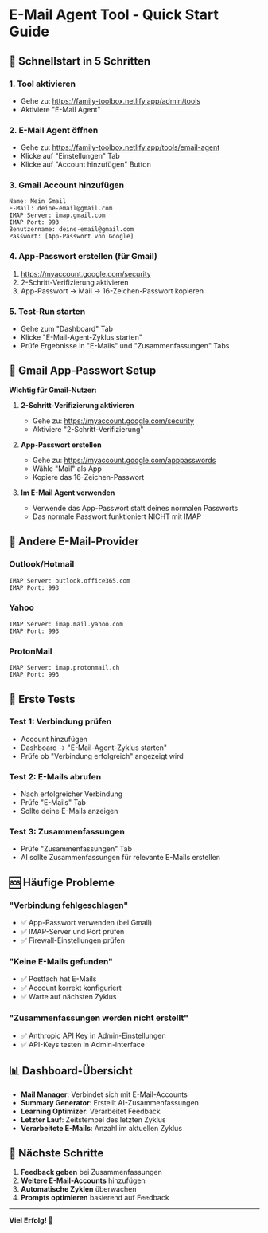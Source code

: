 # E-Mail Agent Tool - Quick Start Guide

## 🚀 Schnellstart in 5 Schritten

### 1. Tool aktivieren
- Gehe zu: https://family-toolbox.netlify.app/admin/tools
- Aktiviere "E-Mail Agent"

### 2. E-Mail Agent öffnen
- Gehe zu: https://family-toolbox.netlify.app/tools/email-agent
- Klicke auf "Einstellungen" Tab
- Klicke auf "Account hinzufügen" Button

### 3. Gmail Account hinzufügen
```
Name: Mein Gmail
E-Mail: deine-email@gmail.com
IMAP Server: imap.gmail.com
IMAP Port: 993
Benutzername: deine-email@gmail.com
Passwort: [App-Passwort von Google]
```

### 4. App-Passwort erstellen (für Gmail)
1. https://myaccount.google.com/security
2. 2-Schritt-Verifizierung aktivieren
3. App-Passwort → Mail → 16-Zeichen-Passwort kopieren

### 5. Test-Run starten
- Gehe zum "Dashboard" Tab
- Klicke "E-Mail-Agent-Zyklus starten"
- Prüfe Ergebnisse in "E-Mails" und "Zusammenfassungen" Tabs

## 📧 Gmail App-Passwort Setup

**Wichtig für Gmail-Nutzer:**

1. **2-Schritt-Verifizierung aktivieren**
   - Gehe zu: https://myaccount.google.com/security
   - Aktiviere "2-Schritt-Verifizierung"

2. **App-Passwort erstellen**
   - Gehe zu: https://myaccount.google.com/apppasswords
   - Wähle "Mail" als App
   - Kopiere das 16-Zeichen-Passwort

3. **Im E-Mail Agent verwenden**
   - Verwende das App-Passwort statt deines normalen Passworts
   - Das normale Passwort funktioniert NICHT mit IMAP

## 🔧 Andere E-Mail-Provider

### Outlook/Hotmail
```
IMAP Server: outlook.office365.com
IMAP Port: 993
```

### Yahoo
```
IMAP Server: imap.mail.yahoo.com
IMAP Port: 993
```

### ProtonMail
```
IMAP Server: imap.protonmail.ch
IMAP Port: 993
```

## 🧪 Erste Tests

### Test 1: Verbindung prüfen
- Account hinzufügen
- Dashboard → "E-Mail-Agent-Zyklus starten"
- Prüfe ob "Verbindung erfolgreich" angezeigt wird

### Test 2: E-Mails abrufen
- Nach erfolgreicher Verbindung
- Prüfe "E-Mails" Tab
- Sollte deine E-Mails anzeigen

### Test 3: Zusammenfassungen
- Prüfe "Zusammenfassungen" Tab
- AI sollte Zusammenfassungen für relevante E-Mails erstellen

## 🆘 Häufige Probleme

### "Verbindung fehlgeschlagen"
- ✅ App-Passwort verwenden (bei Gmail)
- ✅ IMAP-Server und Port prüfen
- ✅ Firewall-Einstellungen prüfen

### "Keine E-Mails gefunden"
- ✅ Postfach hat E-Mails
- ✅ Account korrekt konfiguriert
- ✅ Warte auf nächsten Zyklus

### "Zusammenfassungen werden nicht erstellt"
- ✅ Anthropic API Key in Admin-Einstellungen
- ✅ API-Keys testen in Admin-Interface

## 📊 Dashboard-Übersicht

- **Mail Manager**: Verbindet sich mit E-Mail-Accounts
- **Summary Generator**: Erstellt AI-Zusammenfassungen
- **Learning Optimizer**: Verarbeitet Feedback
- **Letzter Lauf**: Zeitstempel des letzten Zyklus
- **Verarbeitete E-Mails**: Anzahl im aktuellen Zyklus

## 🎯 Nächste Schritte

1. **Feedback geben** bei Zusammenfassungen
2. **Weitere E-Mail-Accounts** hinzufügen
3. **Automatische Zyklen** überwachen
4. **Prompts optimieren** basierend auf Feedback

---

**Viel Erfolg! 🚀** 
